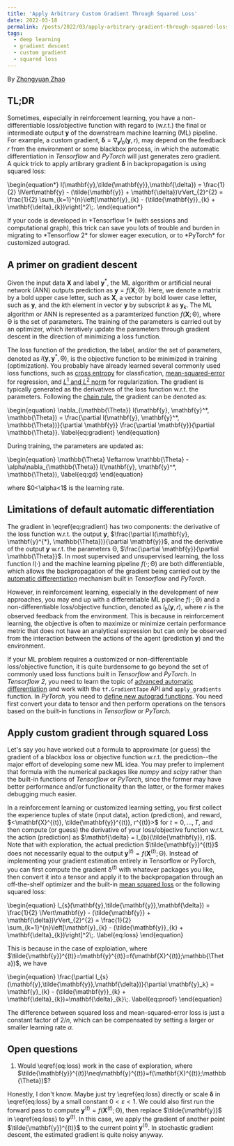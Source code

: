 ```yaml
---
title: 'Apply Arbitrary Custom Gradient Through Squared Loss'
date: 2022-03-18
permalink: /posts/2022/03/apply-arbitrary-gradient-through-squared-loss/
tags:
  - deep learning
  - gradient descent
  - custom gradient
  - squared loss
---
```


By [Zhongyuan Zhao](https://zhongyuanzhao.com)

## TL;DR
Sometimes, especially in reinforcement learning, you have a non-differentiable loss/objective function with regard to (w.r.t.) the final or intermediate output $\mathbf{y}$ of the downstream machine learning (ML) pipeline. 
For example, a custom gradient, $\mathbf{\delta} = \nabla_{\mathbf{y}}l_{b}(\mathbf{y}, r)$, may depend on the feedback $r$ from the environment or some blackbox process, in which the automatic differentiation in *Tensorflow* and *PyTorch* will just generates zero gradient.
A quick trick to apply artibrary gradient $\mathbf{\delta}$ in backpropagation is using squared loss:
<p>
  \begin{equation*}
  l(\mathbf{y},\tilde{\mathbf{y}},\mathbf{\delta}) = \frac{1}{2} \lVert\mathbf{y} - (\tilde{\mathbf{y}} + \mathbf{\delta})\rVert_{2}^{2}   
  = \frac{1}{2} \sum_{k=1}^{n}\left[\mathbf{y}_{k} - (\tilde{\mathbf{y}}_{k} + \mathbf{\delta}_{k})\right]^2\;. 
  \end{equation*}
</p>
If your code is developed in *Tensorflow 1* (with sessions and computational graph), this trick can save you lots of trouble and burden in migrating to *Tensorflow 2* for slower eager execution, or to *PyTorch* for customized autograd.

## A primer on gradient descent

Given the input data $\mathbf{X}$ and label $\mathbf{y}^*$, the ML algorithm or artificial neural network (ANN) outputs prediction as $\mathbf{y}=f(\mathbf{X};\mathbb{\Theta})$.
Here, we denote a matrix by a bold upper case letter, such as $\mathbf{X}$, a vector by bold lower case letter, such as $\mathbf{y}$, and the $k$th element in vector $\mathbf{y}$ by subscript $k$ as $\mathbf{y}_{k}$. 
The ML algorithm or ANN is represented as a paramterized function $f(\mathbf{X};\mathbb{\Theta})$, where $\mathbb{\Theta}$ is the set of parameters.
The training of the parameters is carried out by an optimizer, which iteratively update the parameters through gradient descent in the direction of minimizing a loss function.

The loss function of the prediction, the label, and/or the set of parameters, denoted as $l(\mathbf{y}, \mathbf{y}^*, \mathbb{\Theta})$, is the objective function to be minimized in training (optimization). 
You probably have already learned several commonly used loss functions, such as [cross entropy](https://en.wikipedia.org/wiki/Cross_entropy) for classfication, [mean-squared-error](https://en.wikipedia.org/wiki/Mean_squared_error) for regression, and [$L^1$ and $L^2$ norm](https://towardsdatascience.com/intuitions-on-l1-and-l2-regularisation-235f2db4c261) for regularization. 
The gradient is typically generated as the derivatives of the loss function w.r.t. the parameters.
Following the [chain rule](https://en.wikipedia.org/wiki/Chain_rule), the gradient can be denoted as: 
<p>
  \begin{equation}
  \nabla_{\mathbb{\Theta}} l(\mathbf{y}, \mathbf{y}^*, \mathbb{\Theta}) = \frac{\partial l(\mathbf{y}, \mathbf{y}^*, \mathbb{\Theta})}{\partial \mathbf{y}} \frac{\partial \mathbf{y}}{\partial \mathbb{\Theta}}. \label{eq:gradient}
  \end{equation}
</p>
During training, the parameters are updated as:
<p>
  \begin{equation}
  \mathbb{\Theta} \leftarrow \mathbb{\Theta} - \alpha\nabla_{\mathbb{\Theta}} l(\mathbf{y}, \mathbf{y}^*, \mathbb{\Theta}),  \label{eq:gd}
  \end{equation}
</p>
where $0<\alpha<1$ is the learning rate.

##  Limitations of default automatic differentiation

The gradient in \eqref{eq:gradient} has two components: the derivative of the loss function w.r.t. the output $\mathbf{y}$, $\frac{\partial l(\mathbf{y}, \mathbf{y}^{*}, \mathbb{\Theta})}{\partial \mathbf{y}}$, and the derivative of the output $\mathbf{y}$ w.r.t. the parameters $\mathbb{\Theta}$, $\frac{\partial \mathbf{y}}{\partial \mathbb{\Theta}}$. 
In most supervised and unsupervised learning, the loss function $l(\cdot)$ and the machine learning pipeline $f(\cdot;\mathbb{\Theta})$ are both differentiable, which allows the backpropagation of the gradient being carried out by the [automatic differentiation](https://en.wikipedia.org/wiki/Automatic_differentiation) mechanism built in _Tensorflow_ and _PyTorch_.

However, in reinforcement learning, especially in the development of new approaches, you may end up with a differentiable ML pipeline $f(\cdot;\mathbb{\Theta})$ and a non-differentiable loss/objective function, denoted as $l_{b}(\mathbf{y}, r)$, where $r$ is the observed feedback from the environment. 
This is because in reinforcement learning, the objective is often to maximize or minimize certain performance metric that  does not have an analytical expression but can only be observed from the interaction between the actions of the agent (prediction $\mathbf{y}$) and the environment.

If your ML problem requires a customized or non-differentiable loss/objective function, it is quite burdensome to go beyond the set of commonly used loss functions built in *Tensorflow* and *PyTorch*. 
In *Tensorflow 2*, you need to learn the topic of [advanced automatic differentiation](https://www.tensorflow.org/guide/advanced_autodiff) and work with the `tf.GradientTape` API and `apply_gradients` function. 
In *PyTorch*, you need to [define new autograd functions](https://pytorch.org/tutorials/beginner/examples_autograd/polynomial_custom_function.html). 
You need first convert your data to tensor and then perform operations on the tensors based on the built-in functions in _Tensorflow_ or _PyTorch_.

## Apply custom gradient through squared Loss

Let's say you have worked out a formula to approximate (or guess) the gradient of a blackbox loss or objective function w.r.t. the prediction--the major effort of developing some new ML idea. 
You may prefer to implement that formula with the numerical packages like *numpy* and *scipy* rather than the built-in functions of *Tensorflow* or *PyTorch*, since the former may have better performance and/or functionality than the latter, or the former makes debugging much easier.


In a reinforcement learning or customized learning setting, you first collect the experience tuples of state (input data), action (prediction), and reward, $<\mathbf{X}^{(t)}, \tilde{\mathbf{y}}^{(t)}, r^{(t)}>$ for $t=0,\dots,T$, and then compute (or guess) the derivative of your loss/objective function w.r.t. the action (prediction) as $\mathbf{\delta} = l_{b}(\tilde{\mathbf{y}}, r)$.
Note that with exploration, the actual prediction $\tilde{\mathbf{y}}^{(t)}$ does not necessarily equal to the output $\mathbf{y}^{(t)}=f(\mathbf{X}^{(t)};\mathbb{\Theta})$.
Instead of implementing your gradient estimation entirely in Tensorflow or PyTorch, you can first compute the gradient $\mathbb{\delta}^{(t)}$ with whatever packages you like, then convert it into a tensor and apply it to the backpropagation through an off-the-shelf optimizer and the built-in [mean squared loss](https://www.tensorflow.org/api_docs/python/tf/keras/losses/MeanSquaredError) or the following squared loss: 

<p>
  \begin{equation}
  l_{s}(\mathbf{y},\tilde{\mathbf{y}},\mathbf{\delta}) = \frac{1}{2} \lVert\mathbf{y} - (\tilde{\mathbf{y}} + \mathbf{\delta})\rVert_{2}^{2}   
  = \frac{1}{2} \sum_{k=1}^{n}\left[\mathbf{y}_{k} - (\tilde{\mathbf{y}}_{k} + \mathbf{\delta}_{k})\right]^2\;. \label{eq:loss}
  \end{equation}
</p>

This is because in the case of exploiation, where $\tilde{\mathbf{y}}^{(t)}=\mathbf{y}^{(t)}=f(\mathbf{X}^{(t)};\mathbb{\Theta})$, we have
<p>
  \begin{equation}
  \frac{\partial l_{s}(\mathbf{y},\tilde{\mathbf{y}},\mathbf{\delta})}{\partial \mathbf{y}_k} = \mathbf{y}_{k} - (\tilde{\mathbf{y}}_{k} + \mathbf{\delta}_{k})=\mathbf{\delta}_{k}\;. \label{eq:proof}
  \end{equation}
</p>

The difference between squared loss and mean-squared-error loss is just a constant factor of $2/n$, which can be compensated by setting a larger or smaller learning rate $\alpha$.

## Open questions

1. Would \eqref{eq:loss} work in the case of exploration, where $\tilde{\mathbf{y}}^{(t)}\neq\mathbf{y}^{(t)}=f(\mathbf{X}^{(t)};\mathbb{\Theta})$? 

Honestly, I don't know. 
Maybe just try \eqref{eq:loss} directly or scale $\mathbf{\delta}$ in \eqref{eq:loss} by a small constant $0<\varepsilon<1$. 
We could also first run the forward pass to compute $\mathbf{y}^{(t)}=f(\mathbf{X}^{(t)};\mathbb{\Theta})$, then replace $\tilde{\mathbf{y}}$ in \eqref{eq:loss} to $\mathbf{y}^{(t)}$. In this case, we apply the gradient of another point $\tilde{\mathbf{y}}^{(t)}$ to the current point $\mathbf{y}^{(t)}$.
In stochastic gradient descent, the estimated gradient is quite noisy anyway.
